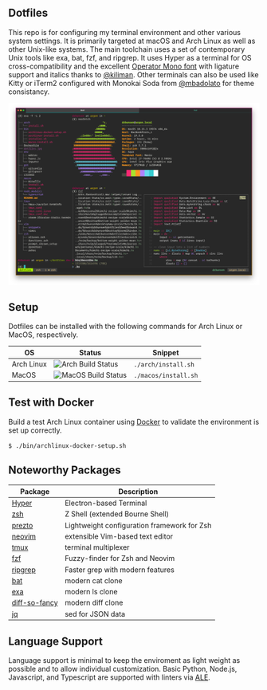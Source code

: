 Dotfiles
---------------

This repo is for configuring my terminal environment and other various system settings. It is primarily targeted at macOS and Arch Linux as well as other Unix-like systems. The main toolchain uses a set of contemporary Unix tools like exa, bat, fzf, and ripgrep. It uses Hyper as a terminal for OS cross-compatibility and the excellent [Operator Mono font](https://www.typography.com/blog/introducing-operator) with ligature support and italics thanks to [@kiliman](https://github.com/kiliman/operator-mono-lig). Other terminals can also be used like Kitty or iTerm2 configured with Monokai Soda from [@mbadolato](https://github.com/mbadolato/iTerm2-Color-Schemes) for theme consistancy.

![](dotfiles.jpg)

## Setup

Dotfiles can be installed with the following commands for Arch Linux or MacOS, respectively.

| OS     | Status | Snippet                                                |
|--------|--------|--------------------------------------------------------|
| Arch Linux | ![Arch Build Status](https://github.com/drbunsen/dotfiles/workflows/Arch%20Linux%20Build%20Status/badge.svg) | `./arch/install.sh` |
| MacOS      | ![MacOS Build Status](https://github.com/drbunsen/dotfiles/workflows/MacOS%20Build%20Status/badge.svg) | `./macos/install.sh` |


## Test with Docker

Build a test Arch Linux container using [Docker](https://www.docker.com) to validate the environment is set up correctly.

```shell
$ ./bin/archlinux-docker-setup.sh
```

## Noteworthy Packages

| Package                                                      | Description                                                      |
|--------------------------------------------------------------|------------------------------------------------------------------|
| [Hyper](https://hyper.is)                                    | Electron-based Terminal                                          |
| [zsh](https://github.com/zsh-users/zsh)                      | Z Shell (extended Bourne Shell)                                  |
| [prezto](https://github.com/sorin-ionescu/prezto)            | Lightweight configuration framework for Zsh                      |
| [neovim](https://github.com/zsh-users/zsh)                   | extensible Vim-based text editor                                 |
| [tmux](https://github.com/tmux/tmux)                         | terminal multiplexer                                             |
| [fzf](https://github.com/junegunn/fzf)                       | Fuzzy-finder for Zsh and Neovim                                  |
| [ripgrep](https://github.com/BurntSushi/ripgrep)             | Faster grep with modern features                                 |
| [bat](https://github.com/sharkdp/bat)                        | modern cat clone                                                 |
| [exa](https://github.com/ogham/exa)                          | modern ls clone                                                  |
| [diff-so-fancy](https://github.com/so-fancy/diff-so-fancy)   | modern diff clone                                                |
| [jq](https://stedolan.github.io/jq/)                         | sed for JSON data                                                |


## Language Support

Language support is minimal to keep the enviroment as light weight as possible and to allow individual customization. Basic Python, Node.js, Javascript, and Typescript are supported with linters via [ALE](https://github.com/dense-analysis/ale).
